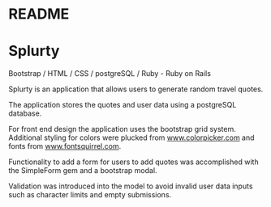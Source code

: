 # README

# Splurty

Bootstrap / HTML / CSS / postgreSQL / Ruby - Ruby on Rails

Splurty is an application that allows users to generate random travel quotes.

The application stores the quotes and user data using a postgreSQL database.

For front end design the application uses the bootstrap grid system. Additional styling for colors were plucked from www.colorpicker.com and fonts from www.fontsquirrel.com.

Functionality to add a form for users to add quotes was accomplished with the SimpleForm gem and a bootstrap modal.

Validation was introduced into the model to avoid invalid user data inputs such as character limits and empty submissions.
